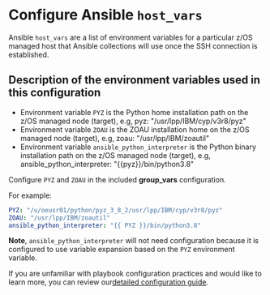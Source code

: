# Configure Ansible `host_vars`

Ansible `host_vars` are a list of environment variables for a particular z/OS
managed host that Ansible collections will use once the SSH connection is
established.

## Description of the environment variables used in this configuration
* Environment variable `PYZ` is the Python home installation path on the
  z/OS managed node (target), e.g, pyz: "/usr/lpp/IBM/cyp/v3r8/pyz"
* Environment variable `ZOAU` is the ZOAU installation home on the z/OS managed
  node (target), e.g, zoau: "/usr/lpp/IBM/zoautil"
* Environment variable `ansible_python_interpreter` is the Python binary
  installation path on the z/OS managed node (target),
  e.g, ansible_python_interpreter: "{{pyz}}/bin/python3.8"

Configure `PYZ` and `ZOAU` in the included **group_vars** configuration.

For example:

```yaml
PYZ: "/u/oeusr01/python/pyz_3_8_2/usr/lpp/IBM/cyp/v3r8/pyz"
ZOAU: "/usr/lpp/IBM/zoautil"
ansible_python_interpreter: "{{ PYZ }}/bin/python3.8"
```

**Note**, `ansible_python_interpreter` will not need configuration because it is
configured to use variable expansion based on the `PYZ` environment variable.

If you are unfamiliar with playbook configuration practices and would like to
learn more, you can review our[detailed configuration guide](../../../docs/share/configuration_guide.md).
